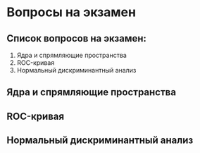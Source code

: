 # Вопросы на экзамен

## Список вопросов на экзамен:

1. Ядра и спрямляющие пространства
2. ROC-кривая
3. Нормальный дискриминантный анализ

## Ядра и спрямляющие пространства

## ROC-кривая

## Нормальный дискриминантный анализ

